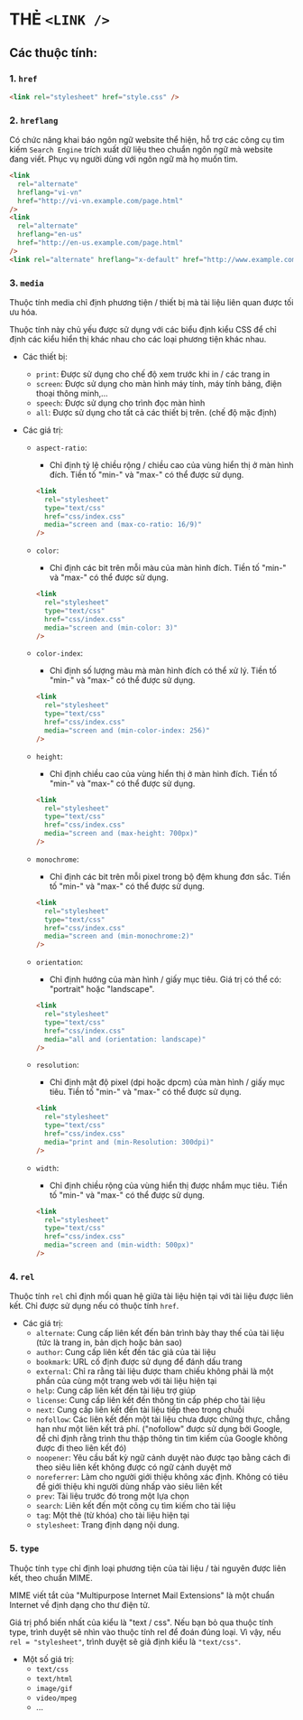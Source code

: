 # THẺ `<LINK />`

## Các thuộc tính:

### 1. `href`

```html
<link rel="stylesheet" href="style.css" />
```

### 2. `hreflang`

Có chức năng khai báo ngôn ngữ website thể hiện, hỗ trợ các công cụ tìm kiếm `Search Engine` trích xuất dữ liệu theo chuẩn ngôn ngữ mà website đang viết. Phục vụ người dùng với ngôn ngữ mà họ muốn tìm.

```html
<link
  rel="alternate"
  hreflang="vi-vn"
  href="http://vi-vn.example.com/page.html"
/>
<link
  rel="alternate"
  hreflang="en-us"
  href="http://en-us.example.com/page.html"
/>
<link rel="alternate" hreflang="x-default" href="http://www.example.com/" />
```

### 3. `media`

Thuộc tính media chỉ định phương tiện / thiết bị mà tài liệu liên quan được tối ưu hóa.

Thuộc tính này chủ yếu được sử dụng với các biểu định kiểu CSS để chỉ định các kiểu hiển thị khác nhau cho các loại phương tiện khác nhau.

- Các thiết bị:
  - `print`: Được sử dụng cho chế độ xem trước khi in / các trang in
  - `screen`: Được sử dụng cho màn hình máy tính, máy tính bảng, điện thoại thông minh,...
  - `speech`: Được sử dụng cho trình đọc màn hình
  - `all`: Được sử dụng cho tất cả các thiết bị trên. (chế độ mặc định)
- Các giá trị:

  - `aspect-ratio`:

    - Chỉ định tỷ lệ chiều rộng / chiều cao của vùng hiển thị ở màn hình đích. Tiền tố "min-" và "max-" có thể được sử dụng.

    ```html
    <link
      rel="stylesheet"
      type="text/css"
      href="css/index.css"
      media="screen and (max-co-ratio: 16/9)"
    />
    ```

  - `color`:

    - Chỉ định các bit trên mỗi màu của màn hình đích. Tiền tố "min-" và "max-" có thể được sử dụng.

    ```html
    <link
      rel="stylesheet"
      type="text/css"
      href="css/index.css"
      media="screen and (min-color: 3)"
    />
    ```

  - `color-index`:
    - Chỉ định số lượng màu mà màn hình đích có thể xử lý. Tiền tố "min-" và "max-" có thể được sử dụng.
    ```html
    <link
      rel="stylesheet"
      type="text/css"
      href="css/index.css"
      media="screen and (min-color-index: 256)"
    />
    ```
  - `height`:
    - Chỉ định chiều cao của vùng hiển thị ở màn hình đích. Tiền tố "min-" và "max-" có thể được sử dụng.
    ```html
    <link
      rel="stylesheet"
      type="text/css"
      href="css/index.css"
      media="screen and (max-height: 700px)"
    />
    ```
  - `monochrome`:
    - Chỉ định các bit trên mỗi pixel trong bộ đệm khung đơn sắc. Tiền tố "min-" và "max-" có thể được sử dụng.
    ```html
    <link
      rel="stylesheet"
      type="text/css"
      href="css/index.css"
      media="screen and (min-monochrome:2)"
    />
    ```
  - `orientation`:
    - Chỉ định hướng của màn hình / giấy mục tiêu. Giá trị có thể có: "portrait" hoặc "landscape".
    ```html
    <link
      rel="stylesheet"
      type="text/css"
      href="css/index.css"
      media="all and (orientation: landscape)"
    />
    ```
  - `resolution`:
    - Chỉ định mật độ pixel (dpi hoặc dpcm) của màn hình / giấy mục tiêu. Tiền tố "min-" và "max-" có thể được sử dụng.
    ```html
    <link
      rel="stylesheet"
      type="text/css"
      href="css/index.css"
      media="print and (min-Resolution: 300dpi)"
    />
    ```
  - `width`:
    - Chỉ định chiều rộng của vùng hiển thị được nhắm mục tiêu. Tiền tố "min-" và "max-" có thể được sử dụng.
    ```html
    <link
      rel="stylesheet"
      type="text/css"
      href="css/index.css"
      media="screen and (min-width: 500px)"
    />
    ```

### 4. `rel`

Thuộc tính `rel` chỉ định mối quan hệ giữa tài liệu hiện tại với tài liệu được liên kết. Chỉ được sử dụng nếu có thuộc tính `href`.

- Các giá trị:
  - `alternate`: Cung cấp liên kết đến bản trình bày thay thế của tài liệu (tức là trang in, bản dịch hoặc bản sao)
  - `author`: Cung cấp liên kết đến tác giả của tài liệu
  - `bookmark`: URL cố định được sử dụng để đánh dấu trang
  - `external`: Chỉ ra rằng tài liệu được tham chiếu không phải là một phần của cùng một trang web với tài liệu hiện tại
  - `help`: Cung cấp liên kết đến tài liệu trợ giúp
  - `license`: Cung cấp liên kết đến thông tin cấp phép cho tài liệu
  - `next`: Cung cấp liên kết đến tài liệu tiếp theo trong chuỗi
  - `nofollow`: Các liên kết đến một tài liệu chưa được chứng thực, chẳng hạn như một liên kết trả phí. ("nofollow" được sử dụng bởi Google, để chỉ định rằng trình thu thập thông tin tìm kiếm của Google không được đi theo liên kết đó)
  - `noopener`: Yêu cầu bất kỳ ngữ cảnh duyệt nào được tạo bằng cách đi theo siêu liên kết không được có ngữ cảnh duyệt mở
  - `noreferrer`: Làm cho người giới thiệu không xác định. Không có tiêu đề giới thiệu khi người dùng nhấp vào siêu liên kết
  - `prev`: Tài liệu trước đó trong một lựa chọn
  - `search`: Liên kết đến một công cụ tìm kiếm cho tài liệu
  - `tag`: Một thẻ (từ khóa) cho tài liệu hiện tại
  - `stylesheet`: Trang định dạng nội dung.

### 5. `type`

Thuộc tính `type` chỉ định loại phương tiện của tài liệu / tài nguyên được liên kết, theo chuẩn MIME.

MIME viết tắt của "Multipurpose Internet Mail Extensions" là một chuẩn Internet về định dạng cho thư điện tử.

Giá trị phổ biến nhất của kiểu là "text / css". Nếu bạn bỏ qua thuộc tính type, trình duyệt sẽ nhìn vào thuộc tính rel để đoán đúng loại. Vì vậy, nếu `rel = "stylesheet"`, trình duyệt sẽ giả định kiểu là `"text/css"`.

- Một số giá trị:
  - `text/css`
  - `text/html`
  - `image/gif`
  - `video/mpeg`
  - ...
